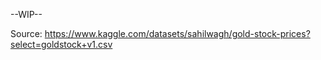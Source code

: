 --WIP--

Source: https://www.kaggle.com/datasets/sahilwagh/gold-stock-prices?select=goldstock+v1.csv
